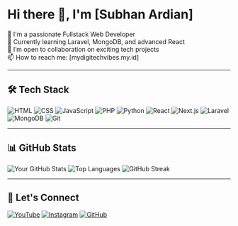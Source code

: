 # Hi there 👋, I'm [Subhan Ardian]

🔭 I'm a passionate Fullstack Web Developer  
🌱 Currently learning Laravel, MongoDB, and advanced React  
👯 I’m open to collaboration on exciting tech projects  
📫 How to reach me: [mydigitechvibes.my.id]  

---

## 🛠 Tech Stack

![HTML](https://img.shields.io/badge/-HTML5-E34F26?style=flat&logo=html5&logoColor=white)
![CSS](https://img.shields.io/badge/-CSS3-1572B6?style=flat&logo=css3)
![JavaScript](https://img.shields.io/badge/-JavaScript-F7DF1E?style=flat&logo=javascript&logoColor=black)
![PHP](https://img.shields.io/badge/-PHP-777BB4?style=flat&logo=php&logoColor=white)
![Python](https://img.shields.io/badge/-Python-3776AB?style=flat&logo=python&logoColor=white)
![React](https://img.shields.io/badge/-React-61DAFB?style=flat&logo=react&logoColor=black)
![Next.js](https://img.shields.io/badge/-Next.js-000000?style=flat&logo=next.js)
![Laravel](https://img.shields.io/badge/-Laravel-FF2D20?style=flat&logo=laravel&logoColor=white)
![MongoDB](https://img.shields.io/badge/-MongoDB-47A248?style=flat&logo=mongodb&logoColor=white)
![Git](https://img.shields.io/badge/-Git-F05032?style=flat&logo=git&logoColor=white)

---

## 📊 GitHub Stats

![Your GitHub Stats](https://github-readme-stats.vercel.app/api?username=subhan182&show_icons=true&theme=tokyonight)
![Top Languages](https://github-readme-stats.vercel.app/api/top-langs/?username=subhan182&layout=compact&theme=tokyonight)
![GitHub Streak](https://github-readme-streak-stats.herokuapp.com?user=subhan182&theme=tokyonight)

---

## 🔗 Let's Connect

[![YouTube](https://img.shields.io/badge/-YouTube-red?style=flat&logo=youtube&logoColor=white)](https://youtube.com/)
[![Instagram](https://img.shields.io/badge/-Instagram-E4405F?style=flat&logo=instagram&logoColor=white)](https://instagram.com/)
[![GitHub](https://img.shields.io/badge/-GitHub-181717?style=flat&logo=github&logoColor=white)](https://github.com/USERNAMEKAMU)
